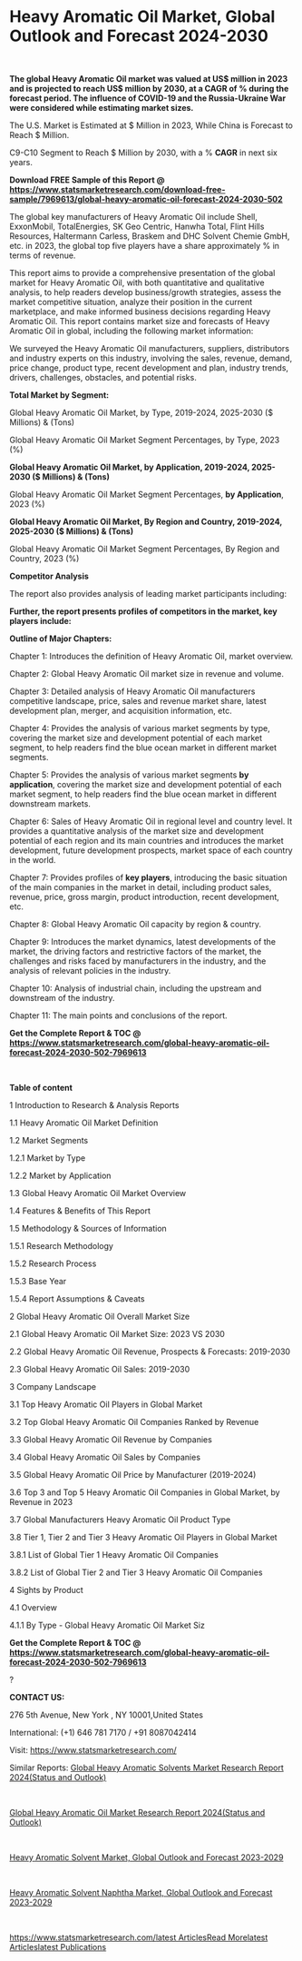 <h1>Heavy Aromatic Oil Market, Global Outlook and Forecast 2024-2030</h1><br/><p><strong>The global Heavy Aromatic Oil market was valued at US$ million in 2023 and is projected to reach US$ million by 2030, at a <strong>CAGR</strong> of % during the forecast period. The influence of COVID-19 and the Russia-Ukraine War were considered while estimating market sizes.</strong></p>
 
 
 
 <p>The U.S. Market is Estimated at $ Million in 2023, While China is Forecast to Reach $ Million.</p>
 
 
 
 <p>C9-C10 Segment to Reach $ Million by 2030, with a % <strong>CAGR</strong> in next six years.</p>
 
 
 
 <p><strong>Download FREE Sample of this Report @ <a href="https://www.statsmarketresearch.com/download-free-sample/7969613/global-heavy-aromatic-oil-forecast-2024-2030-502">https://www.statsmarketresearch.com/download-free-sample/7969613/global-heavy-aromatic-oil-forecast-2024-2030-502</a></strong></p>
 
 
 
 <p>The global key manufacturers of Heavy Aromatic Oil include Shell, ExxonMobil, TotalEnergies, SK Geo Centric, Hanwha Total, Flint Hills Resources, Haltermann Carless, Braskem and DHC Solvent Chemie GmbH, etc. in 2023, the global top five players have a share approximately % in terms of revenue.</p>
 
 
 
 <p>This report aims to provide a comprehensive presentation of the global market for Heavy Aromatic Oil, with both quantitative and qualitative analysis, to help readers develop business/growth strategies, assess the market competitive situation, analyze their position in the current marketplace, and make informed business decisions regarding Heavy Aromatic Oil. This report contains market size and forecasts of Heavy Aromatic Oil in global, including the following market information:</p>
 
 
 
 <p>We surveyed the Heavy Aromatic Oil manufacturers, suppliers, distributors and industry experts on this industry, involving the sales, revenue, demand, price change, product type, recent development and plan, industry trends, drivers, challenges, obstacles, and potential risks.</p>
 
 
 
 <p><strong>Total Market by Segment:</strong></p>
 
 
 
 <p>Global Heavy Aromatic Oil Market, by Type, 2019-2024, 2025-2030 ($ Millions) & (Tons)</p>
 
 
 
 <p>Global Heavy Aromatic Oil Market Segment Percentages, by Type, 2023 (%)</p>
 
 
 
 <p><strong>Global Heavy Aromatic Oil Market, <strong>by Application</strong>, 2019-2024, 2025-2030 ($ Millions) & (Tons)</strong></p>
 
 
 
 <p>Global Heavy Aromatic Oil Market Segment Percentages, <strong>by Application</strong>, 2023 (%)</p>
 
 
 
 <p><strong>Global Heavy Aromatic Oil Market, By Region and Country, 2019-2024, 2025-2030 ($ Millions) & (Tons)</strong></p>
 
 
 
 <p>Global Heavy Aromatic Oil Market Segment Percentages, By Region and Country, 2023 (%)</p>
 
 
 
 <p><strong>Competitor Analysis</strong></p>
 
 
 
 <p>The report also provides analysis of leading market participants including:</p>
 
 
 
 <p><strong>Further, the report presents profiles of competitors in the market, <strong>key players</strong> include:</strong></p>
 
 
 
 <p><strong>Outline of Major Chapters:</strong></p>
 
 
 
 <p>Chapter 1: Introduces the definition of Heavy Aromatic Oil, market overview.</p>
 
 
 
 <p>Chapter 2: Global Heavy Aromatic Oil market size in revenue and volume.</p>
 
 
 
 <p>Chapter 3: Detailed analysis of Heavy Aromatic Oil manufacturers competitive landscape, price, sales and revenue market share, latest development plan, merger, and acquisition information, etc.</p>
 
 
 
 <p>Chapter 4: Provides the analysis of various market segments by type, covering the market size and development potential of each market segment, to help readers find the blue ocean market in different market segments.</p>
 
 
 
 <p>Chapter 5: Provides the analysis of various market segments <strong>by application</strong>, covering the market size and development potential of each market segment, to help readers find the blue ocean market in different downstream markets.</p>
 
 
 
 <p>Chapter 6: Sales of Heavy Aromatic Oil in regional level and country level. It provides a quantitative analysis of the market size and development potential of each region and its main countries and introduces the market development, future development prospects, market space of each country in the world.</p>
 
 
 
 <p>Chapter 7: Provides profiles of <strong>key players</strong>, introducing the basic situation of the main companies in the market in detail, including product sales, revenue, price, gross margin, product introduction, recent development, etc.</p>
 
 
 
 <p>Chapter 8: Global Heavy Aromatic Oil capacity by region & country.</p>
 
 
 
 <p>Chapter 9: Introduces the market dynamics, latest developments of the market, the driving factors and restrictive factors of the market, the challenges and risks faced by manufacturers in the industry, and the analysis of relevant policies in the industry.</p>
 
 
 
 <p>Chapter 10: Analysis of industrial chain, including the upstream and downstream of the industry.</p>
 
 
 
 <p>Chapter 11: The main points and conclusions of the report.</p>
 
 
 
 <div><b>Get the Complete Report & TOC @ <a href="https://www.statsmarketresearch.com/global-heavy-aromatic-oil-forecast-2024-2030-502-7969613">https://www.statsmarketresearch.com/global-heavy-aromatic-oil-forecast-2024-2030-502-7969613</a></b></div>
 
 
 
 <p><br />
 
 <b>Table of content</b></p>
 
 
 
 <p>1 Introduction to Research & Analysis Reports<br />
 
 1.1 Heavy Aromatic Oil Market Definition<br />
 
 1.2 Market Segments<br />
 
 1.2.1 Market by Type<br />
 
 1.2.2 Market by Application<br />
 
 1.3 Global Heavy Aromatic Oil Market Overview<br />
 
 1.4 Features & Benefits of This Report<br />
 
 1.5 Methodology & Sources of Information<br />
 
 1.5.1 Research Methodology<br />
 
 1.5.2 Research Process<br />
 
 1.5.3 Base Year<br />
 
 1.5.4 Report Assumptions & Caveats<br />
 
 2 Global Heavy Aromatic Oil Overall Market Size<br />
 
 2.1 Global Heavy Aromatic Oil Market Size: 2023 VS 2030<br />
 
 2.2 Global Heavy Aromatic Oil Revenue, Prospects & Forecasts: 2019-2030<br />
 
 2.3 Global Heavy Aromatic Oil Sales: 2019-2030<br />
 
 3 Company Landscape<br />
 
 3.1 Top Heavy Aromatic Oil Players in Global Market<br />
 
 3.2 Top Global Heavy Aromatic Oil Companies Ranked by Revenue<br />
 
 3.3 Global Heavy Aromatic Oil Revenue by Companies<br />
 
 3.4 Global Heavy Aromatic Oil Sales by Companies<br />
 
 3.5 Global Heavy Aromatic Oil Price by Manufacturer (2019-2024)<br />
 
 3.6 Top 3 and Top 5 Heavy Aromatic Oil Companies in Global Market, by Revenue in 2023<br />
 
 3.7 Global Manufacturers Heavy Aromatic Oil Product Type<br />
 
 3.8 Tier 1, Tier 2 and Tier 3 Heavy Aromatic Oil Players in Global Market<br />
 
 3.8.1 List of Global Tier 1 Heavy Aromatic Oil Companies<br />
 
 3.8.2 List of Global Tier 2 and Tier 3 Heavy Aromatic Oil Companies<br />
 
 4 Sights by Product<br />
 
 4.1 Overview<br />
 
 4.1.1 By Type - Global Heavy Aromatic Oil Market Siz</p>
 
 
 
 <div><b>Get the Complete Report & TOC @ <a href="https://www.statsmarketresearch.com/global-heavy-aromatic-oil-forecast-2024-2030-502-7969613">https://www.statsmarketresearch.com/global-heavy-aromatic-oil-forecast-2024-2030-502-7969613</a></b></div>
 
 
 
 <p>? </p>
 
 
 
 <p><b>CONTACT US:</b><br />
 
 276 5th Avenue, New York , NY 10001,United States<br />
 
 International: (+1) 646 781 7170 / +91 8087042414<br />
 
 Visit: <a href="https://www.statsmarketresearch.com/">https://www.statsmarketresearch.com/</a><br />
 
 Similar Reports: <a href="https://www.statsmarketresearch.com/global-heavy-aromatic-oil-forecast-2024-2030-502-7969613">Global Heavy Aromatic Solvents Market Research Report 2024(Status and Outlook)</a><br />
 
 <br />
 
 <a href="https://www.statsmarketresearch.com/global-heavy-aromatic-oil-forecast-2024-2030-502-7969613">Global Heavy Aromatic Oil Market Research Report 2024(Status and Outlook)</a><br />
 
 <br />
 
 <a href="https://www.statsmarketresearch.com/global-heavy-aromatic-oil-forecast-2024-2030-502-7969613">Heavy Aromatic Solvent Market, Global Outlook and Forecast 2023-2029</a><br />
 
 <br />
 
 <a href="https://www.statsmarketresearch.com/global-heavy-aromatic-oil-forecast-2024-2030-502-7969613">Heavy Aromatic Solvent Naphtha Market, Global Outlook and Forecast 2023-2029</a><br />
 
 <br />
 
 <a href="https://gyeongbokgung.com">https://www.statsmarketresearch.com/</a><a href="https://hallyeomaritime.com">latest Articles</a><a href="https://jingwansa.com">Read More</a><a href="https://nguoiviet.jp/">latest Articles</a><a href="https://www.intelmarketresearch.com/">latest Publications</a></p>